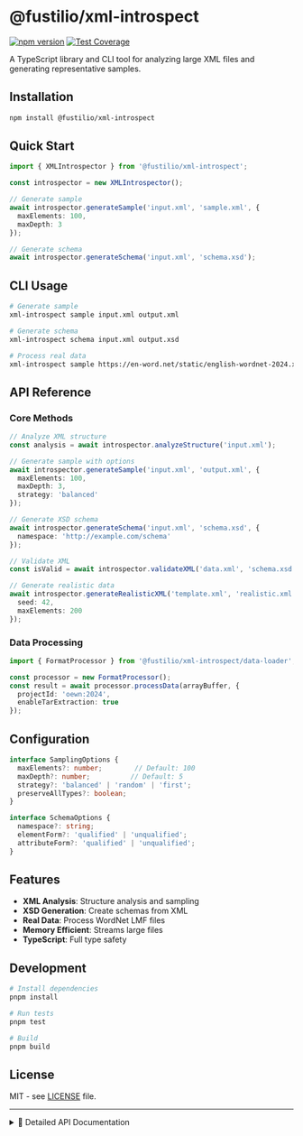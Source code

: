 # @fustilio/xml-introspect

[![npm version](https://img.shields.io/npm/v/@fustilio/xml-introspect.svg)](https://www.npmjs.com/package/@fustilio/xml-introspect)
[![Test Coverage](https://img.shields.io/badge/coverage-100%25-brightgreen)](https://github.com/fustilio/xml-introspect)

A TypeScript library and CLI tool for analyzing large XML files and generating representative samples.

## Installation

```bash
npm install @fustilio/xml-introspect
```

## Quick Start

```typescript
import { XMLIntrospector } from '@fustilio/xml-introspect';

const introspector = new XMLIntrospector();

// Generate sample
await introspector.generateSample('input.xml', 'sample.xml', {
  maxElements: 100,
  maxDepth: 3
});

// Generate schema
await introspector.generateSchema('input.xml', 'schema.xsd');
```

## CLI Usage

```bash
# Generate sample
xml-introspect sample input.xml output.xml

# Generate schema
xml-introspect schema input.xml output.xsd

# Process real data
xml-introspect sample https://en-word.net/static/english-wordnet-2024.xml.gz sample.xml
```

## API Reference

### Core Methods

```typescript
// Analyze XML structure
const analysis = await introspector.analyzeStructure('input.xml');

// Generate sample with options
await introspector.generateSample('input.xml', 'output.xml', {
  maxElements: 100,
  maxDepth: 3,
  strategy: 'balanced'
});

// Generate XSD schema
await introspector.generateSchema('input.xml', 'schema.xsd', {
  namespace: 'http://example.com/schema'
});

// Validate XML
const isValid = await introspector.validateXML('data.xml', 'schema.xsd');

// Generate realistic data
await introspector.generateRealisticXML('template.xml', 'realistic.xml', {
  seed: 42,
  maxElements: 200
});
```

### Data Processing

```typescript
import { FormatProcessor } from '@fustilio/xml-introspect/data-loader';

const processor = new FormatProcessor();
const result = await processor.processData(arrayBuffer, {
  projectId: 'oewn:2024',
  enableTarExtraction: true
});
```

## Configuration

```typescript
interface SamplingOptions {
  maxElements?: number;        // Default: 100
  maxDepth?: number;          // Default: 5
  strategy?: 'balanced' | 'random' | 'first';
  preserveAllTypes?: boolean;
}

interface SchemaOptions {
  namespace?: string;
  elementForm?: 'qualified' | 'unqualified';
  attributeForm?: 'qualified' | 'unqualified';
}
```

## Features

- **XML Analysis**: Structure analysis and sampling
- **XSD Generation**: Create schemas from XML
- **Real Data**: Process WordNet LMF files
- **Memory Efficient**: Streams large files
- **TypeScript**: Full type safety

## Development

```bash
# Install dependencies
pnpm install

# Run tests
pnpm test

# Build
pnpm build
```

## License

MIT - see [LICENSE](../../LICENSE) file.

---

<details>
<summary>📖 Detailed API Documentation</summary>

## Advanced API

### XMLIntrospector Class

```typescript
class XMLIntrospector {
  // Core analysis
  analyzeStructure(filePath: string, options?: AnalysisOptions): Promise<StructureAnalysis>
  
  // Sampling and generation
  generateSample(inputPath: string, outputPath: string, options?: SamplingOptions): Promise<void>
  generateSchema(inputPath: string, outputPath: string, options?: SchemaOptions): Promise<void>
  generateRealisticXML(inputPath: string, outputPath: string, options?: FakerOptions): Promise<void>
  
  // Validation and processing
  validateXML(xmlPath: string, schemaPath: string): Promise<boolean>
  performRoundtrip(inputPath: string, outputPath: string, options?: RoundtripOptions): Promise<void>
  expandXML(inputPath: string, outputPath: string, options?: ExpansionOptions): Promise<void>
}
```

### XMLFakerGenerator Class

```typescript
class XMLFakerGenerator {
  generateRealisticXML(inputPath: string, outputPath: string, options?: FakerOptions): Promise<void>
  generateFromXSD(xsdPath: string, outputPath: string, options?: FakerOptions): Promise<void>
}
```

### XSDGenerator Class

```typescript
class XSDGenerator {
  generateSchema(inputPath: string, outputPath: string, options?: SchemaOptions): Promise<void>
  parseXSD(xsdPath: string): Promise<XASTStructure>
}
```

## Real Data Processing

### Supported Formats

- **Gzip**: GNU zip compression
- **XZ**: XZ compression with LZMA2
- **Tar**: Tape archive format
- **XML**: Direct XML processing

### Data Sources

- **WordNet LMF**: English, French, German, and 30+ other languages
- **CILI**: Collaborative Interlingual Index
- **Open Multilingual WordNet (OMW)**: Multi-language lexical resources
- **Open WordNets (OWN)**: Community-driven wordnets

## Performance

- **Memory Usage**: Streams files to handle any size
- **Processing Speed**: Optimized for large XML files (100MB+)
- **Real Data**: Successfully processes 1.6M+ line WordNet files

## Examples

### WordNet LMF Processing

```typescript
// Process WordNet LMF file
await introspector.generateSample('oewn.xml', 'oewn-sample.xml', {
  maxElements: 200,
  strategy: 'balanced'
});

// Generate schema
await introspector.generateSchema('oewn.xml', 'oewn-schema.xsd');
```

### Realistic Data Generation

```typescript
import { XMLFakerGenerator } from '@fustilio/xml-introspect';

const faker = new XMLFakerGenerator();

await faker.generateRealisticXML('template.xml', 'realistic.xml', {
  seed: 42,
  maxElements: 100,
  customGenerators: {
    'lemma': (faker) => faker.word.noun(),
    'definition': (faker) => faker.lorem.sentence()
  }
});
```

### Data Processing from URLs

```typescript
import { FormatProcessor } from '@fustilio/xml-introspect/data-loader';

const processor = new FormatProcessor();

// Download and process real data
const response = await fetch('https://en-word.net/static/english-wordnet-2024.xml.gz');
const arrayBuffer = await response.arrayBuffer();

const result = await processor.processData(arrayBuffer, {
  projectId: 'oewn:2024',
  enableTarExtraction: true
});

if (result.success) {
  console.log('Processed XML:', result.xmlContent);
}
```

</details>